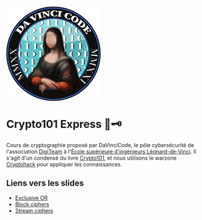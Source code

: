 ![](images/davincicode.png)

# Crypto101 Express 🚂🗝

Cours de cryptographie proposé par DaVinciCode, le pôle cybersécurité de l'association [DigiTeam](https://digiteamdevinci.com/) à l'[École supérieure d'ingénieurs Léonard-de-Vinci](https://www.esilv.fr/). Il s'agit d'un condensé du livre [Crypto101](https://www.crypto101.io/), et nous utilisons le warzone [Cryptohack](https://www.cryptohack.org/) pour appliquer les connaissances.

## Liens vers les slides

- [Exclusive OR](https://github.com/louiswolfers/crypto101-express/blob/master/exclusive_or/exclusive_or.pdf)
- [Block ciphers](https://github.com/louiswolfers/crypto101-express/blob/master/block_ciphers/block_ciphers.pdf)
- [Stream ciphers](https://github.com/louiswolfers/crypto101-express/blob/master/stream_ciphers/stream_ciphers.pdf)
